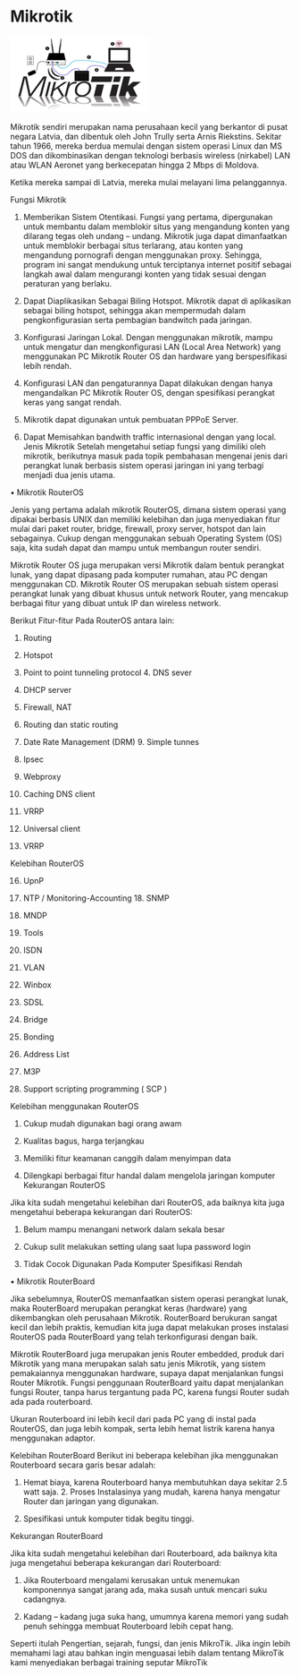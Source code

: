 # Mikrotik

![button](https://github.com/itsolution405/Mikrotik/blob/main/image.0.png)

Mikrotik sendiri merupakan nama perusahaan kecil yang berkantor di pusat negara Latvia, dan  dibentuk oleh John Trully serta Arnis Riekstins. Sekitar tahun 1966, mereka berdua memulai  dengan sistem operasi Linux dan MS DOS dan dikombinasikan dengan teknologi berbasis  wireless (nirkabel) LAN atau WLAN Aeronet yang berkecepatan hingga 2 Mbps di Moldova. 

Ketika mereka sampai di Latvia, mereka mulai melayani lima pelanggannya. 

Fungsi Mikrotik 
1. Memberikan Sistem Otentikasi.
Fungsi yang pertama, dipergunakan untuk membantu  dalam memblokir situs yang mengandung konten yang dilarang tegas oleh undang – undang. Mikrotik juga dapat dimanfaatkan untuk memblokir berbagai situs terlarang,  atau konten yang mengandung pornografi dengan menggunakan proxy. Sehingga,  program ini sangat mendukung untuk terciptanya internet positif sebagai langkah awal  dalam mengurangi konten yang tidak sesuai dengan peraturan yang berlaku. 

2. Dapat Diaplikasikan Sebagai Biling Hotspot.
Mikrotik dapat di aplikasikan sebagai  biling hotspot, sehingga akan mempermudah dalam pengkonfigurasian serta  pembagian bandwitch pada jaringan. 

3. Konfigurasi Jaringan Lokal.
Dengan menggunakan mikrotik, mampu untuk mengatur  dan mengkonfigurasi LAN (Local Area Network) yang menggunakan PC Mikrotik  Router OS dan hardware yang berspesifikasi lebih rendah. 

4. Konfigurasi LAN dan pengaturannya
Dapat dilakukan dengan hanya mengandalkan PC  Mikrotik Router OS, dengan spesifikasi perangkat keras yang sangat rendah.

5. Mikrotik dapat digunakan untuk pembuatan PPPoE Server. 
6. Dapat Memisahkan bandwith traffic internasional dengan yang local.
Jenis Mikrotik 
Setelah mengetahui setiap fungsi yang dimiliki oleh mikrotik, berikutnya masuk pada topik  pembahasan mengenai jenis dari perangkat lunak berbasis sistem operasi jaringan ini yang  terbagi menjadi dua jenis utama. 

• Mikrotik RouterOS 

Jenis yang pertama adalah mikrotik RouterOS, dimana sistem operasi yang dipakai berbasis  UNIX dan memiliki kelebihan dan juga menyediakan fitur mulai dari paket router, bridge,  firewall, proxy server, hotspot dan lain sebagainya. Cukup dengan menggunakan sebuah  Operating System (OS) saja, kita sudah dapat dan mampu untuk membangun router sendiri. 

Mikrotik Router OS juga merupakan versi Mikrotik dalam bentuk perangkat lunak, yang dapat  dipasang pada komputer rumahan, atau PC dengan menggunakan CD. Mikrotik Router OS merupakan sebuah sistem operasi perangkat lunak yang dibuat khusus untuk network Router,  yang mencakup berbagai fitur yang dibuat untuk IP dan wireless network.

Berikut Fitur-fitur Pada RouterOS antara lain: 

1. Routing 

2. Hotspot 

3. Point to point tunneling protocol 4. DNS sever 

5. DHCP server 

6. Firewall, NAT 

7. Routing dan static routing 

8. Date Rate Management (DRM) 9. Simple tunnes 

10. Ipsec 

11. Webproxy 

12. Caching DNS client 

13. VRRP 

14. Universal client 

15. VRRP 

Kelebihan RouterOS 

16. UpnP 

17. NTP / Monitoring-Accounting 18. SNMP 

19. MNDP 

20. Tools 

21. ISDN 

22. VLAN 

23. Winbox 

24. SDSL 

25. Bridge 

26. Bonding 

27. Address List 

28. M3P 

29. Support scripting programming ( SCP )

Kelebihan menggunakan RouterOS
1. Cukup mudah digunakan bagi orang awam 

2. Kualitas bagus, harga terjangkau 

3. Memiliki fitur keamanan canggih dalam menyimpan data 

4. Dilengkapi berbagai fitur handal dalam mengelola jaringan komputer Kekurangan RouterOS 

Jika kita sudah mengetahui kelebihan dari RouterOS, ada baiknya kita juga mengetahui  beberapa kekurangan dari RouterOS: 

1. Belum mampu menangani network dalam sekala besar 

2. Cukup sulit melakukan setting ulang saat lupa password login 

3. Tidak Cocok Digunakan Pada Komputer Spesifikasi Rendah 

• Mikrotik RouterBoard 

Jika sebelumnya, RouterOS memanfaatkan sistem operasi perangkat lunak, maka RouterBoard  merupakan perangkat keras (hardware) yang dikembangkan oleh perusahaan Mikrotik.  RouterBoard berukuran sangat kecil dan lebih praktis, kemudian kita juga dapat melakukan  proses instalasi RouterOS pada RouterBoard yang telah terkonfigurasi dengan baik. 

Mikrotik RouterBoard juga merupakan jenis Router embedded, produk dari Mikrotik yang  mana merupakan salah satu jenis Mikrotik, yang sistem pemakaiannya menggunakan  hardware, supaya dapat menjalankan fungsi Router Mikrotik. Fungsi penggunaan RouterBoard  yaitu dapat menjalankan fungsi Router, tanpa harus tergantung pada PC, karena fungsi Router  sudah ada pada routerboard. 

Ukuran Routerboard ini lebih kecil dari pada PC yang di instal pada RouterOS, dan juga lebih  kompak, serta lebih hemat listrik karena hanya menggunakan adaptor. 

Kelebihan RouterBoard 
Berikut ini beberapa kelebihan jika menggunakan Routerboard secara garis besar adalah: 

1. Hemat biaya, karena Routerboard hanya membutuhkan daya sekitar 2.5 watt saja. 2. Proses Instalasinya yang mudah, karena hanya mengatur Router dan jaringan yang  digunakan. 

3. Spesifikasi untuk komputer tidak begitu tinggi. 

Kekurangan RouterBoard 

Jika kita sudah mengetahui kelebihan dari Routerboard, ada baiknya kita juga mengetahui  beberapa kekurangan dari Routerboard: 

1. Jika Routerboard mengalami kerusakan untuk menemukan komponennya sangat jarang  ada, maka susah untuk mencari suku cadangnya. 

2. Kadang – kadang juga suka hang, umumnya karena memori yang sudah penuh sehingga  membuat Routerboard lebih cepat hang.

Seperti itulah Pengertian, sejarah, fungsi, dan jenis MikroTik. Jika ingin lebih memahami lagi atau bahkan ingin menguasai lebih dalam tentang MikroTik kami menyediakan berbagai training seputar MikroTik 
